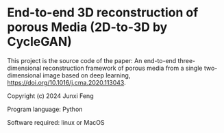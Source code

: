 # End-to-end 3D reconstruction of porous Media (2D-to-3D by CycleGAN)
This project is the source code of the paper: An end-to-end three-dimensional reconstruction framework of porous media from a single two-dimensional image based on deep learning, https://doi.org/10.1016/j.cma.2020.113043.

Copyright (c) 2024 Junxi Feng

Program language: Python

Software required: linux or MacOS
